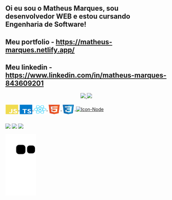 ## Oi eu sou o Matheus Marques, sou desenvolvedor WEB e estou cursando Engenharia de Software!
## Meu portfolio - https://matheus-marques.netlify.app/ 
## Meu linkedin  - https://www.linkedin.com/in/matheus-marques-843609201
<div align="center">
  <a href="https://github.com/MatheusMarques184">
  <img height="180em" src="https://github-readme-stats.vercel.app/api?username=MatheusMarques184&show_icons=true&theme=dracula&include_all_commits=true&count_private=true"/>
  <img height="180em" src="https://github-readme-stats.vercel.app/api/top-langs/?username=MatheusMarques184&layout=compact&langs_count=7&theme=dracula"/>
</div>
<div style="display: inline_block"><br>
  <img align="center" alt="Icon-Js" height="30" width="40" src="https://raw.githubusercontent.com/devicons/devicon/master/icons/javascript/javascript-plain.svg">
  <img align="center" alt="Icon-Ts" height="30" width="40" src="https://raw.githubusercontent.com/devicons/devicon/master/icons/typescript/typescript-plain.svg">
  <img align="center" alt="Icon-React" height="30" width="40" src="https://raw.githubusercontent.com/devicons/devicon/master/icons/react/react-original.svg">
  <img align="center" alt="Icon-HTML" height="30" width="40" src="https://raw.githubusercontent.com/devicons/devicon/master/icons/html5/html5-original.svg">
  <img align="center" alt="Icon-CSS" height="30" width="40" src="https://raw.githubusercontent.com/devicons/devicon/master/icons/css3/css3-original.svg">
  <img align="center" alt="Icon-Node" height="30" width="40" src="https://cdn.jsdelivr.net/gh/devicons/devicon/icons/nodejs/nodejs-original.svg" />
</div>
  
  ##
 
<div> 
  <a href = "mailto:matheusmarquesneves12@gmail.com"><img src="https://img.shields.io/badge/-Gmail-%23333?style=for-the-badge&logo=gmail&logoColor=white" target="_blank" rel="nofollow"></a>
  <a href="https://www.linkedin.com/in/matheus-marques-843609201/" rel="nofollow" target="_blank"><img src="https://img.shields.io/badge/-LinkedIn-%230077B5?style=for-the-badge&logo=linkedin&logoColor=white" rel="nofollow" target="_blank"></a>
  <a href="https://matheus-marques.netlify.app/" rel="nofollow" target="_blank"><img src="https://img.shields.io/badge/-Meu Portifolio-%230077B5?style=for-the-badge&logoColor=white" rel="nofollow" target="_blank"></a> 
 
  ![Snake animation](https://github.com/rafaballerini/rafaballerini/blob/output/github-contribution-grid-snake.svg)
